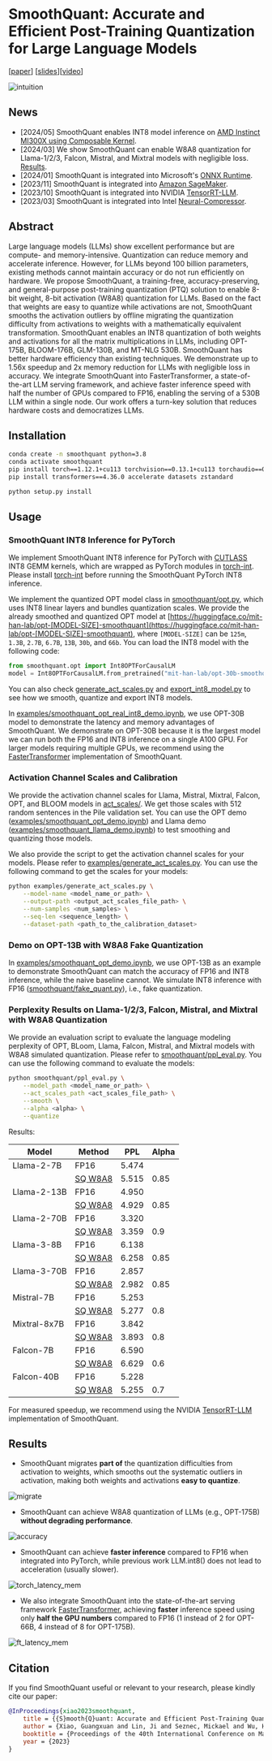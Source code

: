 # SmoothQuant: Accurate and Efficient Post-Training Quantization for Large Language Models 
[[paper](https://arxiv.org/abs/2211.10438)] [[slides](assets/SmoothQuant.pdf)][[video](https://youtu.be/U0yvqjdMfr0)]

![intuition](figures/intuition.png)

## News

- [2024/05] SmoothQuant enables INT8 model inference on [AMD Instinct MI300X using Composable Kernel](https://rocm.blogs.amd.com/software-tools-optimization/ck-int8-gemm-sq/README.html).
- [2024/03] We show SmoothQuant can enable W8A8 quantization for Llama-1/2/3, Falcon, Mistral, and Mixtral models with negligible loss. [Results](https://github.com/mit-han-lab/smoothquant?tab=readme-ov-file#perplexity-results-on-llama-123-falcon-mistral-and-mixtral-with-w8a8-quantization).
- [2024/01] SmoothQuant is integrated into Microsoft's [ONNX Runtime](https://github.com/microsoft/onnxruntime-inference-examples/tree/main/quantization/language_model/llama/smooth_quant).
- [2023/11] SmoothQuant is integrated into [Amazon SageMaker](https://aws.amazon.com/blogs/machine-learning/boost-inference-performance-for-llms-with-new-amazon-sagemaker-containers).
- [2023/10] SmoothQuant is integrated into NVIDIA [TensorRT-LLM](https://github.com/NVIDIA/TensorRT-LLM/).
- [2023/03] SmoothQuant is integrated into Intel [Neural-Compressor](https://github.com/intel/neural-compressor).

## Abstract

Large language models (LLMs) show excellent performance but are compute- and memory-intensive.
Quantization can reduce memory and accelerate inference.
However, for LLMs beyond 100 billion parameters, existing methods cannot maintain accuracy or do not run efficiently on hardware.
We propose SmoothQuant, a training-free, accuracy-preserving, and general-purpose post-training quantization (PTQ) solution to enable 8-bit weight, 8-bit activation (W8A8) quantization for LLMs.
Based on the fact that weights are easy to quantize while activations are not, SmoothQuant smooths the activation outliers by offline migrating the quantization difficulty from activations to weights with a mathematically equivalent transformation.
SmoothQuant enables an INT8 quantization of both weights and activations for all the matrix multiplications in LLMs, including OPT-175B, BLOOM-176B, GLM-130B, and MT-NLG 530B. SmoothQuant
has better hardware efficiency than existing techniques.
We demonstrate up to 1.56x speedup and 2x memory reduction for LLMs with negligible loss in accuracy.
We integrate SmoothQuant into FasterTransformer, a state-of-the-art LLM serving framework,
and achieve faster inference speed with half the number of GPUs compared to FP16, enabling the serving of a 530B LLM within a single node. Our work offers a turn-key solution that reduces hardware costs and democratizes LLMs.

## Installation

```bash
conda create -n smoothquant python=3.8
conda activate smoothquant
pip install torch==1.12.1+cu113 torchvision==0.13.1+cu113 torchaudio==0.12.1 --extra-index-url https://download.pytorch.org/whl/cu113
pip install transformers==4.36.0 accelerate datasets zstandard

python setup.py install
```

## Usage

### SmoothQuant INT8 Inference for PyTorch

We implement SmoothQuant INT8 inference for PyTorch with [CUTLASS](https://github.com/NVIDIA/cutlass) INT8 GEMM kernels, which are wrapped as PyTorch modules in [torch-int](https://github.com/Guangxuan-Xiao/torch-int). Please install [torch-int](https://github.com/Guangxuan-Xiao/torch-int) before running the SmoothQuant PyTorch INT8 inference.

We implement the quantized OPT model class in [smoothquant/opt.py](smoothquant/opt.py), which uses INT8 linear layers and bundles quantization scales. We provide the already smoothed and quantized OPT model at [https://huggingface.co/mit-han-lab/opt-[MODEL-SIZE]-smoothquant](https://huggingface.co/mit-han-lab/opt-[MODEL-SIZE]-smoothquant), where `[MODEL-SIZE]` can be `125m`, `1.3B`, `2.7B`, `6.7B`, `13B`, `30b`, and `66b`. You can load the INT8 model with the following code:

```python
from smoothquant.opt import Int8OPTForCausalLM
model = Int8OPTForCausalLM.from_pretrained("mit-han-lab/opt-30b-smoothquant")
```

You can also check [generate_act_scales.py](examples/generate_act_scales.py) and [export_int8_model.py](examples/export_int8_model.py) to see how we smooth, quantize and export INT8 models.

In [examples/smoothquant_opt_real_int8_demo.ipynb](examples/smoothquant_opt_real_int8_demo.ipynb), we use OPT-30B model to demonstrate the latency and memory advantages of SmoothQuant. We demonstrate on OPT-30B because it is the largest model we can run both the FP16 and INT8 inference on a single A100 GPU. For larger models requiring multiple GPUs, we recommend using the [FasterTransformer](https://github.com/NVIDIA/FasterTransformer) implementation of SmoothQuant.

### Activation Channel Scales and Calibration

We provide the activation channel scales for Llama, Mistral, Mixtral, Falcon, OPT, and BLOOM models in [act_scales/](act_scales/). We get those scales with 512 random sentences in the Pile validation set. You can use the OPT demo ([examples/smoothquant_opt_demo.ipynb](examples/smoothquant_opt_demo.ipynb)) and Llama demo ([examples/smoothquant_llama_demo.ipynb](examples/smoothquant_llama_demo.ipynb)) to test smoothing and quantizing those models.

We also provide the script to get the activation channel scales for your models. Please refer to [examples/generate_act_scales.py](examples/generate_act_scales.py). You can use the following command to get the scales for your models:

```bash
python examples/generate_act_scales.py \
    --model-name <model_name_or_path> \
    --output-path <output_act_scales_file_path> \
    --num-samples <num_samples> \
    --seq-len <sequence_length> \
    --dataset-path <path_to_the_calibration_dataset>
```

### Demo on OPT-13B with W8A8 Fake Quantization

In [examples/smoothquant_opt_demo.ipynb](examples/smoothquant_opt_demo.ipynb), we use OPT-13B as an example to demonstrate SmoothQuant can match the accuracy of FP16 and INT8 inference, while the naive baseline cannot. We simulate INT8 inference with FP16 ([smoothquant/fake_quant.py](smoothquant/fake_quant.py)), i.e., fake quantization.

### Perplexity Results on Llama-1/2/3, Falcon, Mistral, and Mixtral with W8A8 Quantization

We provide an evaluation script to evaluate the language modeling perplexity of OPT, BLoom, Llama, Falcon, Mistral, and Mixtral models with W8A8 simulated quantization. Please refer to [smoothquant/ppl_eval.py](smoothquant/ppl_eval.py). You can use the following command to evaluate the models:

```bash
python smoothquant/ppl_eval.py \
    --model_path <model_name_or_path> \
    --act_scales_path <act_scales_file_path> \
    --smooth \
    --alpha <alpha> \
    --quantize
```

Results:

| Model        | Method                              | PPL   | Alpha |
| ------------ | ----------------------------------- | ----- | ----- |
| Llama-2-7B   | FP16                                | 5.474 |       |
|              | [SQ W8A8](examples/ppl_eval.sh#L1)  | 5.515 | 0.85  |
| Llama-2-13B  | FP16                                | 4.950 |       |
|              | [SQ W8A8](examples/ppl_eval.sh#L9)  | 4.929 | 0.85  |
| Llama-2-70B  | FP16                                | 3.320 |       |
|              | [SQ W8A8](examples/ppl_eval.sh#L17) | 3.359 | 0.9   |
| Llama-3-8B   | FP16                                | 6.138 |       |
|              | [SQ W8A8](examples/ppl_eval.sh#L58) | 6.258 | 0.85  |
| Llama-3-70B  | FP16                                | 2.857 |       |
|              | [SQ W8A8](examples/ppl_eval.sh#L66) | 2.982 | 0.85  |
| Mistral-7B   | FP16                                | 5.253 |       |
|              | [SQ W8A8](examples/ppl_eval.sh#L25) | 5.277 | 0.8   |
| Mixtral-8x7B | FP16                                | 3.842 |       |
|              | [SQ W8A8](examples/ppl_eval.sh#L33) | 3.893 | 0.8   |
| Falcon-7B    | FP16                                | 6.590 |       |
|              | [SQ W8A8](examples/ppl_eval.sh#L41) | 6.629 | 0.6   |
| Falcon-40B   | FP16                                | 5.228 |       |
|              | [SQ W8A8](examples/ppl_eval.sh#L49) | 5.255 | 0.7   |

For measured speedup, we recommend using the NVIDIA [TensorRT-LLM](https://github.com/NVIDIA/TensorRT-LLM/blob/main/docs/source/precision.md#int8-smoothquant-w8a8) implementation of SmoothQuant.

## Results

- SmoothQuant migrates **part of** the quantization difficulties from activation to weights, which smooths out the systematic outliers in activation, making both weights and activations **easy to quantize**. 

![migrate](figures/migrate.jpg)

- SmoothQuant can achieve W8A8 quantization of LLMs (e.g., OPT-175B) **without degrading performance**.

![accuracy](figures/accuracy.png)

- SmoothQuant can achieve **faster inference** compared to FP16 when integrated into PyTorch, while previous work LLM.int8() does not lead to acceleration (usually slower).

![torch_latency_mem](figures/torch_latency_mem.png)

- We also integrate SmoothQuant into the state-of-the-art serving framework [FasterTransformer](https://github.com/NVIDIA/FasterTransformer), achieving **faster** inference speed using only **half the GPU numbers** compared to FP16 (1 instead of 2 for OPT-66B, 4 instead of 8 for OPT-175B).

![ft_latency_mem](figures/ft_latency_mem.png)

## Citation

If you find SmoothQuant useful or relevant to your research, please kindly cite our paper:

```bibtex
@InProceedings{xiao2023smoothquant,
    title = {{S}mooth{Q}uant: Accurate and Efficient Post-Training Quantization for Large Language Models},
    author = {Xiao, Guangxuan and Lin, Ji and Seznec, Mickael and Wu, Hao and Demouth, Julien and Han, Song},
    booktitle = {Proceedings of the 40th International Conference on Machine Learning},
    year = {2023}
}
```
